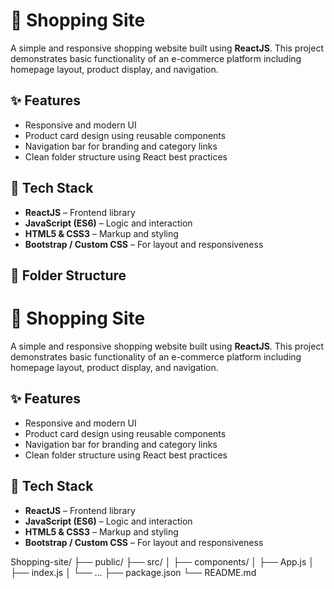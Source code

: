 # 🛒 Shopping Site

A simple and responsive shopping website built using **ReactJS**. This project demonstrates basic functionality of an e-commerce platform including homepage layout, product display, and navigation.

## ✨ Features

- Responsive and modern UI
- Product card design using reusable components
- Navigation bar for branding and category links
- Clean folder structure using React best practices

## 🚀 Tech Stack

- **ReactJS** – Frontend library
- **JavaScript (ES6)** – Logic and interaction
- **HTML5 & CSS3** – Markup and styling
- **Bootstrap / Custom CSS** – For layout and responsiveness



## 📁 Folder Structure


# 🛒 Shopping Site

A simple and responsive shopping website built using **ReactJS**. This project demonstrates basic functionality of an e-commerce platform including homepage layout, product display, and navigation.

## ✨ Features

- Responsive and modern UI
- Product card design using reusable components
- Navigation bar for branding and category links
- Clean folder structure using React best practices

## 🚀 Tech Stack

- **ReactJS** – Frontend library
- **JavaScript (ES6)** – Logic and interaction
- **HTML5 & CSS3** – Markup and styling
- **Bootstrap / Custom CSS** – For layout and responsiveness



Shopping-site/
├── public/
├── src/
│ ├── components/
│ ├── App.js
│ ├── index.js
│ └── ...
├── package.json
└── README.md
